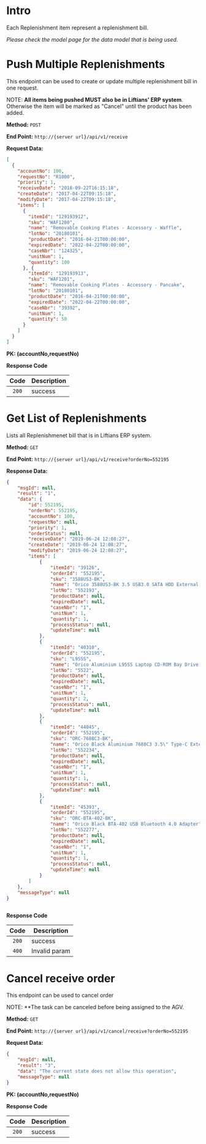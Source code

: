 # Intro
Each Replenishment item represent a replenishment bill.


*Please check the model page for the data model that is being used.*

# Push Multiple Replenishments

This endpoint can be used to create or update multiple replenishment bill in one request.

NOTE: **All items being pushed MUST also be in Liftians' ERP system**. Otherwise the item will be marked as "Cancel" until the product has been added.

**Method:** `POST`

**End Point:** `http://{server url}/api/v1/receive`

**Request Data:**
```json
[
  {
    "accountNo": 100,
    "requestNo": "R1000",
    "priority": 1,
    "receiveDate": "2018-09-22T16:15:18",
    "createDate": "2017-04-22T09:15:18",
    "modifyDate": "2017-04-22T09:15:18",
    "items": [
      {
        "itemId": "129193912",
        "sku": "WAF1200",
        "name": "Removable Cooking Plates - Accessory - Waffle",
        "lotNo": "20180101", 
        "productDate": "2016-04-21T00:00:00",
        "expiredDate": "2022-04-22T00:00:00",
        "caseNbr": "124325",
        "unitNum": 1,
        "quantity": 100
      }, {
        "itemId": "129193913",
        "sku": "WAF1201",
        "name": "Removable Cooking Plates - Accessory - Pancake",
        "lotNo": "20180101", 
        "productDate": "2016-04-21T00:00:00",
        "expiredDate": "2022-04-22T00:00:00",
        "caseNbr": "39392",
        "unitNum": 1,
        "quantity": 50
      }
    ]
  }
]
```
**PK: (accountNo,requestNo)**

**Response Code**

|   Code  | Description   |
| :-----: | ------------- |
| `200`   | success       |

# Get List of Replenishments

Lists all Replenishmenet bill that is in Liftians ERP system.


**Method:** `GET`

**End Point:** `http://{server url}/api/v1/receive?orderNo=552195`

**Response Data:**
```json
{
    "msgId": null,
    "result": "1",
    "data": {
        "id": 552195,
        "orderNo": 552195,
        "accountNo": 100,
        "requestNo": null,
        "priority": 1,
        "orderStatus": null,
        "receiveDate": "2019-06-24 12:08:27",
        "createDate": "2019-06-24 12:08:27",
        "modifyDate": "2019-06-24 12:08:27",
        "items": [
            {
                "itemId": "39126",
                "orderId": "552195",
                "sku": "3588US3-BK",
                "name": "Orico 3588US3-BK 3.5 USB3.0 SATA HDD External Enclosure Black",
                "lotNo": "552193",
                "productDate": null,
                "expiredDate": null,
                "caseNbr": "1",
                "unitNum": 1,
                "quantity": 1,
                "processStatus": null,
                "updateTime": null
            },
            {
                "itemId": "40310",
                "orderId": "552195",
                "sku": "L95SS",
                "name": "Orico Aluminium L95SS Laptop CD-ROM Bay Drive Bracket For 2.5 SATA Drive ",
                "lotNo": "5522",
                "productDate": null,
                "expiredDate": null,
                "caseNbr": "1",
                "unitNum": 1,
                "quantity": 2,
                "processStatus": null,
                "updateTime": null
            },
            {
                "itemId": "44045",
                "orderId": "552195",
                "sku": "ORC-7688C3-BK",
                "name": "Orico Black Aluminium 7688C3 3.5\" Type-C External Hard Drive Enclosure",
                "lotNo": "552234",
                "productDate": null,
                "expiredDate": null,
                "caseNbr": "1",
                "unitNum": 1,
                "quantity": 1,
                "processStatus": null,
                "updateTime": null
            },
            {
                "itemId": "45393",
                "orderId": "552195",
                "sku": "ORC-BTA-402-BK",
                "name": "Orico Black BTA-402 USB Bluetooth 4.0 Adapter",
                "lotNo": "552277",
                "productDate": null,
                "expiredDate": null,
                "caseNbr": "1",
                "unitNum": 1,
                "quantity": 1,
                "processStatus": null,
                "updateTime": null
            }
        ]
    },
    "messageType": null
}
   
```

**Response Code**

|   Code  | Description   |
| :-----: | ------------- |
| `200`   | success       |
| `400`   | Invalid param |

# Cancel receive order

This endpoint can be used to cancel order

NOTE: **The task can be canceled before being assigned to the AGV.

**Method:** `GET`

**End Point:** `http://{server url}/api/v1/cancel/receive?orderNo=552195`

**Request Data:**
```json
{
    "msgId": null,
    "result": "3",
    "data": "The current state does not allow this operation",
    "messageType": null
}
```
**PK: (accountNo,requestNo)**

**Response Code**

|   Code  | Description   |
| :-----: | ------------- |
| `200`   | success       |
